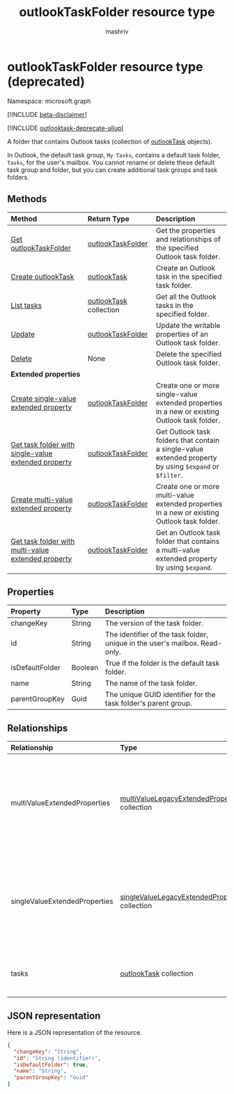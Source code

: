 ﻿---
title: "outlookTaskFolder resource type"
description: "A folder that contains Outlook tasks (collection of outlookTask objects). "
author: "mashriv"
localization_priority: Normal
ms.prod: "outlook"
doc_type: resourcePageType
---

# outlookTaskFolder resource type (deprecated)

Namespace: microsoft.graph

[!INCLUDE [beta-disclaimer](../../includes/beta-disclaimer.md)]

[!INCLUDE [outlooktask-deprecate-allup](../../includes/outlooktask-deprecate-allup.md)]

A folder that contains Outlook tasks (collection of [outlookTask](outlooktask.md) objects). 

In Outlook, the default task group, `My Tasks`, contains a default task folder, `Tasks`, for the user's mailbox. 
You cannot rename or delete these default task group and folder, but you can create additional task groups and task folders.

## Methods

| Method                                                                                                                  | Return Type                               | Description                                                                                             |
| :---------------------------------------------------------------------------------------------------------------------- | :---------------------------------------- | :------------------------------------------------------------------------------------------------------ |
| [Get outlookTaskFolder](../api/outlooktaskfolder-get.md)                                                                | [outlookTaskFolder](outlooktaskfolder.md) | Get the properties and relationships of the specified Outlook task folder.                              |
| [Create outlookTask](../api/outlooktaskfolder-post-tasks.md)                                                            | [outlookTask](outlooktask.md)             | Create an Outlook task in the specified task folder.                                                    |
| [List tasks](../api/outlooktaskfolder-list-tasks.md)                                                                    | [outlookTask](outlooktask.md) collection  | Get all the Outlook tasks in the specified folder.                                                      |
| [Update](../api/outlooktaskfolder-update.md)                                                                            | [outlookTaskFolder](outlooktaskfolder.md) | Update the writable properties of an Outlook task folder.                                               |
| [Delete](../api/outlooktaskfolder-delete.md)                                                                            | None                                      | Delete the specified Outlook task folder.                                                               |
| **Extended properties**                                                                                                 |                                           |                                                                                                         |
| [Create single-value extended property](../api/singlevaluelegacyextendedproperty-post-singlevalueextendedproperties.md) | [outlookTaskFolder](outlooktaskfolder.md) | Create one or more single-value extended properties in a new or existing Outlook task folder.           |
| [Get task folder with single-value extended property](../api/singlevaluelegacyextendedproperty-get.md)                  | [outlookTaskFolder](outlooktaskfolder.md) | Get Outlook task folders that contain a single-value extended property by using `$expand` or `$filter`. |
| [Create multi-value extended property](../api/multivaluelegacyextendedproperty-post-multivalueextendedproperties.md)    | [outlookTaskFolder](outlooktaskfolder.md) | Create one or more multi-value extended properties in a new or existing Outlook task folder.            |
| [Get task folder with multi-value extended property](../api/multivaluelegacyextendedproperty-get.md)                    | [outlookTaskFolder](outlooktaskfolder.md) | Get an Outlook task folder that contains a multi-value extended property by using `$expand`.            |

## Properties

| Property        | Type    | Description                                                                 |
| :-------------- | :------ | :-------------------------------------------------------------------------- |
| changeKey       | String  | The version of the task folder.                                             |
| id              | String  | The identifier of the task folder, unique in the user's mailbox. Read-only. |
| isDefaultFolder | Boolean | True if the folder is the default task folder.                              |
| name            | String  | The name of the task folder.                                                |
| parentGroupKey  | Guid    | The unique GUID identifier for the task folder's parent group.              |

## Relationships

| Relationship                  | Type                                                                                 | Description                                                                                          |
| :---------------------------- | :----------------------------------------------------------------------------------- | :--------------------------------------------------------------------------------------------------- |
| multiValueExtendedProperties  | [multiValueLegacyExtendedProperty](multivaluelegacyextendedproperty.md) collection   | The collection of multi-value extended properties defined for the task folder. Read-only. Nullable.  |
| singleValueExtendedProperties | [singleValueLegacyExtendedProperty](singlevaluelegacyextendedproperty.md) collection | The collection of single-value extended properties defined for the task folder. Read-only. Nullable. |
| tasks                         | [outlookTask](outlooktask.md) collection                                             | The tasks in this task folder. Read-only. Nullable.                                                  |

## JSON representation

Here is a JSON representation of the resource.

<!-- {
  "blockType": "resource",
  "optionalProperties": [
    "multiValueExtendedProperties",
    "singleValueExtendedProperties",
    "tasks"
  ],
  "keyProperty": "id",
  "baseType":"microsoft.graph.entity",
  "@odata.type": "microsoft.graph.outlookTaskFolder"
}-->

```json
{
  "changeKey": "String",
  "id": "String (identifier)",
  "isDefaultFolder": true,
  "name": "String",
  "parentGroupKey": "Guid"
}

```

<!-- uuid: 8fcb5dbc-d5aa-4681-8e31-b001d5168d79
2015-10-25 14:57:30 UTC -->

<!--
{
  "type": "#page.annotation",
  "description": "outlookTaskFolder resource",
  "keywords": "",
  "section": "documentation",
  "tocPath": "",
  "suppressions": []
}
-->
